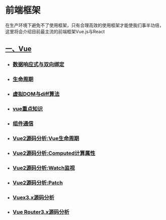 # 前端框架

在生产环境下避免不了使用框架，只有合理高效的使用框架才能使我们事半功倍，这里将会介绍目前最主流的前端框架Vue.js与React

## [一、Vue](../../vue/)

- ### [数据响应式与双向绑定](../../vue/response.html)

- ### [生命周期](../../vue/live.html)

- ### [虚拟DOM与diff算法](../../vue/VDOM.html)

- ### [vue重点知识](../../vue/important.html)

- ### [组件通信](../../vue/component.html)

- ### [Vue2源码分析:Vue生命周期](../../vue/source-live.html)

- ### [Vue2源码分析:Computed计算属性](../../vue/source-computed.html)

- ### [Vue2源码分析:Watch监视](../../vue/source-watch.html)

- ### [Vue2源码分析:Patch](../../vue/source-patch.html)

- ### [Vuex3.x源码分析](../../vue/source-vuex.html)

- ### [Vue Router3.x源码分析](../../vue/source-router.html)